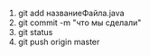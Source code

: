 1. git add названиеФайла.java
2. git commit -m "что мы сделали"
3. git status
4. git push origin master



